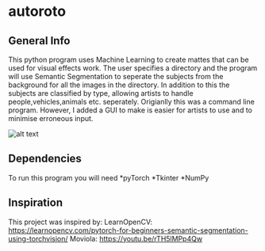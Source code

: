 # autoroto

## General Info
This python program uses Machine Learning to create mattes that can be used for visual effects work.
The user specifies a directory and the program will use Semantic Segmentation to seperate the subjects from the background for all the images in the directory.
In addition to this the subjects are classified by type, allowing artists to handle people,vehicles,animals etc. seperately.
Origianlly this was a command line program. However, I added a GUI to make is easier for artists to use and to minimise erroneous input.

![alt text](https://lh3.googleusercontent.com/-ELUnFgFJqUU/XPPXOOmhfMI/AAAAAAAAAP0/2cabsTI9uGUYxM3O3w4EOxjR_iJvEQAvACK8BGAs/s374/index3.png)

## Dependencies
To run this program you will need
*pyTorch
*Tkinter
*NumPy

## Inspiration
This project was inspired by:
LearnOpenCV: https://learnopencv.com/pytorch-for-beginners-semantic-segmentation-using-torchvision/ 
Moviola: https://youtu.be/rTH5lMPp4Qw 
